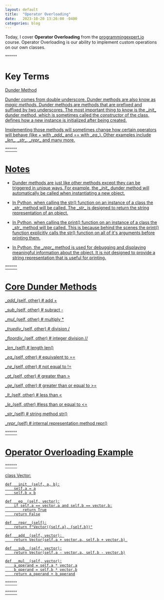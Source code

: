 ```yaml
---
layout: default
title:  "Operator Overloading"
date:   2023-10-20 13:26:00 -0400
categories: blog
---
```


Today, I cover __Operator Overloading__ from the [programmingexpert.io][course-site] course. Operator Overloading is our ability to implement custom operations on our own classes.

""""""

# Key Terms

<u>Dunder Method<u>

Dunder comes from double underscore. Dunder methods are also know as _magic methods_. Dunder methods are methods that are prefixed and suffixed by two underscores. The most important thing to know is the \__init__ dunder method, which is sometimes called the _constructor_ of the class, defines how a new instance is initialized after being created.

Implementing those methods will sometimes change how certain operators will behave (like + with \__add__ and == with \__eq__). Other examples include \__len__, \__str__, \__repr__ and many more.

""""""

# Notes

- Dunder methods are just like other methods except they can be triggered in unique ways. For example, the \__init__ dunder method will automatically be called when instantiating a new object.

- In Python, when calling the str() function on an instance of a class the \__str__ method will be called. The \__str__ is designed to return the string representation of an object.

- In Python, when calling the print() function on an instance of a class the \__str__ method will be called. This is because behind the scenes the print() function explicitly calls the str() function on all of it's arguments before printing them.

- In Python, the \__repr__ method is used for debugging and displaying meaningful information about the object. It is not designed to provide a string representation that is useful for printing.

""""""

# Core Dunder Methods

\__add__(self, other)       # add                               +

\__sub__(self, other)       # subract                           -

\__mul__(self, other)       # multiply                          *

\__truediv__(self, other)   # division                          /

\__floordiv__(self, other)  # integer division                  //

\__len__(self)              # length                            len()

\__eq__(self, other)        # equivalent to                     ==

\__ne__(self, other)        # not equal to                      !=

\__gt__(self, other)        # greater than                      >

\__ge__(self, other)        # greater than or equal to          >=

\__lt__(self, other)        # less than                         <

\__le__(self, other)        #less than or equal to              <=

\__str__(self)              # string method                     str()

\__repr__(self)             # internal representation method    repr()

""""""

# Operator Overloading Example

""""""

class Vector:

    def __init__(self, a, b):
        self.a = a
        self.b = b

    def __eq__(self, vector):
        if self.a == vector.a and self.b == vector.b:
            return True
        return False

    def __repr__(self):
        return f"Vector({self.a}, {self.b})"

    def __add__(self, vector): 
        return Vector(self.a + vector.a, self.b + vector.b) 

    def __sub__(self, vector):
        return Vector(self.a - vector.a, self.b - vector.b)

    def __mul__(self, vector):
        a_operand = self.a * vector.a
        b_operand = self.b * vector.b
        return a_operand + b_operand

""""""



""""""

[course-site]: https://www.programmingexpert.io/index